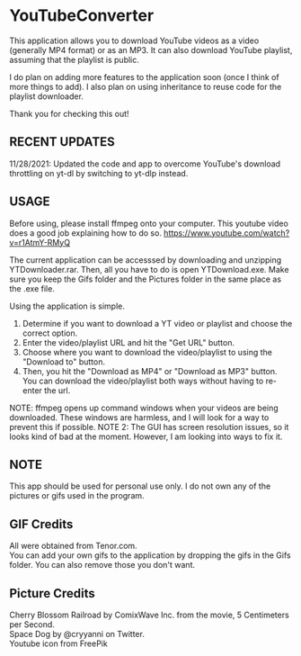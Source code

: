 # YouTubeConverter
This application allows you to download YouTube videos as a video (generally MP4 format) or as an MP3.
It can also download YouTube playlist, assuming that the playlist is public.

I do plan on adding more features to the application soon (once I think of more things to add). I also plan on using inheritance to reuse code for the playlist downloader.

Thank you for checking this out!

RECENT UPDATES
----------------------------
11/28/2021: Updated the code and app to overcome YouTube's download throttling on yt-dl by switching to yt-dlp instead.

USAGE
----------------------------
Before using, please install ffmpeg onto your computer. This youtube video does a good job explaining how to do so. https://www.youtube.com/watch?v=r1AtmY-RMyQ

The current application can be accesssed by downloading and unzipping YTDownloader.rar. Then, all you have to do is open YTDownload.exe. Make sure you keep the Gifs folder and the Pictures folder in the same place as the .exe file. 

Using the application is simple. 
1. Determine if you want to download a YT video or playlist and choose the correct option.
2. Enter the video/playlist URL and hit the "Get URL" button.
3. Choose where you want to download the video/playlist to using the "Download to" button.
4. Then, you hit the "Download as MP4" or "Download as MP3" button. You can download the video/playlist both ways without having to re-enter the url.

NOTE: ffmpeg opens up command windows when your videos are being downloaded. These windows are harmless, and I will look for a way to prevent this if possible.
NOTE 2: The GUI has screen resolution issues, so it looks kind of bad at the moment. However, I am looking into ways to fix it.

NOTE
----------------------------
This app should be used for personal use only. I do not own any of the pictures or gifs used in the program.

GIF Credits
--------------------------------
All were obtained from Tenor.com.  
You can add your own gifs to the application by dropping the gifs in the Gifs folder. You can also remove those you don't want.

Picture Credits
------------------------------
Cherry Blossom Railroad by ComixWave Inc. from the movie, 5 Centimeters per Second.  
Space Dog by @cryyanni on Twitter.  
Youtube icon from FreePik
